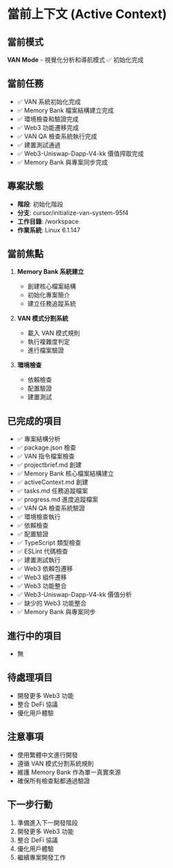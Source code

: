 # 當前上下文 (Active Context)

## 當前模式
**VAN Mode** - 視覺化分析和導航模式 ✅ 初始化完成

## 當前任務
- ✅ VAN 系統初始化完成
- ✅ Memory Bank 檔案結構建立完成
- ✅ 環境檢查和驗證完成
- ✅ Web3 功能遷移完成
- ✅ VAN QA 檢查系統執行完成
- ✅ 建置測試通過
- ✅ Web3-Uniswap-Dapp-V4-kk 價值搾取完成
- ✅ Memory Bank 與專案同步完成

## 專案狀態
- **階段**: 初始化階段
- **分支**: cursor/initialize-van-system-95f4
- **工作目錄**: /workspace
- **作業系統**: Linux 6.1.147

## 當前焦點
1. **Memory Bank 系統建立**
   - 創建核心檔案結構
   - 初始化專案簡介
   - 建立任務追蹤系統

2. **VAN 模式分割系統**
   - 載入 VAN 模式規則
   - 執行複雜度判定
   - 進行檔案驗證

3. **環境檢查**
   - 依賴檢查
   - 配置驗證
   - 建置測試

## 已完成的項目
- ✅ 專案結構分析
- ✅ package.json 檢查
- ✅ VAN 指令檔案檢查
- ✅ projectbrief.md 創建
- ✅ Memory Bank 核心檔案結構建立
- ✅ activeContext.md 創建
- ✅ tasks.md 任務追蹤檔案
- ✅ progress.md 進度追蹤檔案
- ✅ VAN QA 檢查系統驗證
- ✅ 環境檢查執行
- ✅ 依賴檢查
- ✅ 配置驗證
- ✅ TypeScript 類型檢查
- ✅ ESLint 代碼檢查
- ✅ 建置測試執行
- ✅ Web3 依賴包遷移
- ✅ Web3 組件遷移
- ✅ Web3 功能整合
- ✅ Web3-Uniswap-Dapp-V4-kk 價值分析
- ✅ 缺少的 Web3 功能整合
- ✅ Memory Bank 與專案同步

## 進行中的項目
- 無

## 待處理項目
- 開發更多 Web3 功能
- 整合 DeFi 協議
- 優化用戶體驗

## 注意事項
- 使用繁體中文進行開發
- 遵循 VAN 模式分割系統規則
- 維護 Memory Bank 作為單一真實來源
- 確保所有檢查點都通過驗證

## 下一步行動
1. 準備進入下一開發階段
2. 開發更多 Web3 功能
3. 整合 DeFi 協議
4. 優化用戶體驗
5. 繼續專案開發工作